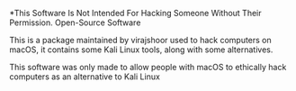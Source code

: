 *This Software Is Not Intended For Hacking Someone Without Their Permission.
Open-Source Software


This is a package maintained by virajshoor used to hack computers on macOS,
it contains some Kali Linux tools, along with some alternatives.

This software was only made to allow people with macOS to ethically hack computers as an alternative to Kali Linux





